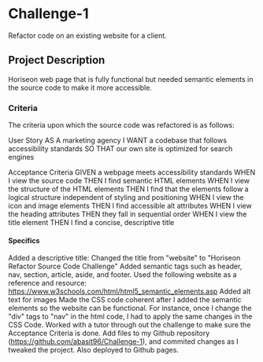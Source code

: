 # Challenge-1
Refactor code on an existing website for a client.

## Project Description
Horiseon web page that is fully functional but needed semantic elements in the source code to make it more accessible.  

### Criteria
The criteria upon which the source code was refactored is as follows:

User Story
AS A marketing agency
I WANT a codebase that follows accessibility standards
SO THAT our own site is optimized for search engines

Acceptance Criteria
GIVEN a webpage meets accessibility standards
WHEN I view the source code
THEN I find semantic HTML elements
WHEN I view the structure of the HTML elements
THEN I find that the elements follow a logical structure independent of styling and positioning
WHEN I view the icon and image elements
THEN I find accessible alt attributes
WHEN I view the heading attributes
THEN they fall in sequential order
WHEN I view the title element
THEN I find a concise, descriptive title

#### Specifics
Added a descriptive title: Changed the title from "website" to "Horiseon Refactor Source Code Challenge"
Added semantic tags such as header, nav, section, article, aside, and footer. Used the following website as a reference and resource: https://www.w3schools.com/html/html5_semantic_elements.asp
Added alt text for images
Made the CSS code coherent after I added the semantic elements so the website can be functional. For instance, once I change the "div" tags to "nav" in the html code, I had to apply the same changes in the CSS Code.
Worked with a tutor through out the challenge to make sure the Acceptance Criteria is done.
Add files to my Github repository (https://github.com/abasit96/Challenge-1), and commited changes as I tweaked the project.
Also deployed to Github pages. 